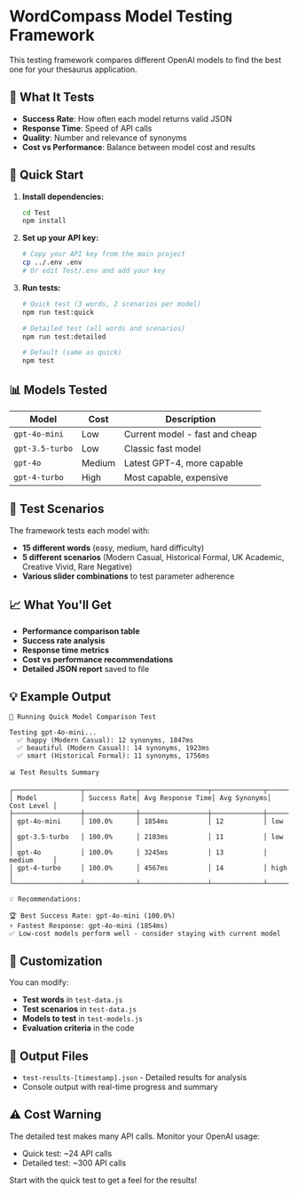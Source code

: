 # WordCompass Model Testing Framework

This testing framework compares different OpenAI models to find the best one for your thesaurus application.

## 🎯 What It Tests

- **Success Rate**: How often each model returns valid JSON
- **Response Time**: Speed of API calls
- **Quality**: Number and relevance of synonyms
- **Cost vs Performance**: Balance between model cost and results

## 🚀 Quick Start

1. **Install dependencies:**
   ```bash
   cd Test
   npm install
   ```

2. **Set up your API key:**
   ```bash
   # Copy your API key from the main project
   cp ../.env .env
   # Or edit Test/.env and add your key
   ```

3. **Run tests:**
   ```bash
   # Quick test (3 words, 2 scenarios per model)
   npm run test:quick
   
   # Detailed test (all words and scenarios)
   npm run test:detailed
   
   # Default (same as quick)
   npm test
   ```

## 📊 Models Tested

| Model | Cost | Description |
|-------|------|-------------|
| `gpt-4o-mini` | Low | Current model - fast and cheap |
| `gpt-3.5-turbo` | Low | Classic fast model |
| `gpt-4o` | Medium | Latest GPT-4, more capable |
| `gpt-4-turbo` | High | Most capable, expensive |

## 🧪 Test Scenarios

The framework tests each model with:

- **15 different words** (easy, medium, hard difficulty)
- **5 different scenarios** (Modern Casual, Historical Formal, UK Academic, Creative Vivid, Rare Negative)
- **Various slider combinations** to test parameter adherence

## 📈 What You'll Get

- **Performance comparison table**
- **Success rate analysis**
- **Response time metrics**
- **Cost vs performance recommendations**
- **Detailed JSON report** saved to file

## 💡 Example Output

```
🚀 Running Quick Model Comparison Test

Testing gpt-4o-mini...
  ✅ happy (Modern Casual): 12 synonyms, 1847ms
  ✅ beautiful (Modern Casual): 14 synonyms, 1923ms
  ✅ smart (Historical Formal): 11 synonyms, 1756ms

📊 Test Results Summary

┌─────────────────┬─────────────┬─────────────────┬─────────────┬────────────┐
│ Model           │ Success Rate│ Avg Response Time│ Avg Synonyms│ Cost Level │
├─────────────────┼─────────────┼─────────────────┼─────────────┼────────────┤
│ gpt-4o-mini     │ 100.0%      │ 1854ms          │ 12          │ low        │
│ gpt-3.5-turbo   │ 100.0%      │ 2103ms          │ 11          │ low        │
│ gpt-4o          │ 100.0%      │ 3245ms          │ 13          │ medium     │
│ gpt-4-turbo     │ 100.0%      │ 4567ms          │ 14          │ high       │
└─────────────────┴─────────────┴─────────────────┴─────────────┴────────────┘

💡 Recommendations:

🏆 Best Success Rate: gpt-4o-mini (100.0%)
⚡ Fastest Response: gpt-4o-mini (1854ms)
✅ Low-cost models perform well - consider staying with current model
```

## 🔧 Customization

You can modify:
- **Test words** in `test-data.js`
- **Test scenarios** in `test-data.js`
- **Models to test** in `test-models.js`
- **Evaluation criteria** in the code

## 📁 Output Files

- `test-results-[timestamp].json` - Detailed results for analysis
- Console output with real-time progress and summary

## ⚠️ Cost Warning

The detailed test makes many API calls. Monitor your OpenAI usage:
- Quick test: ~24 API calls
- Detailed test: ~300 API calls

Start with the quick test to get a feel for the results!
